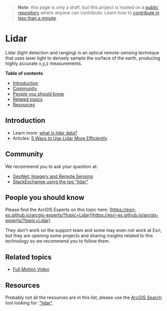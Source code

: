 > **Note**: this page is only a draft, but this project is hosted on a [public repository](https://github.com/hhkaos/awesome-arcgis) where anyone can contribute. Learn how to [contribute in less than a minute](https://github.com/hhkaos/awesome-arcgis/blob/master/CONTRIBUTING.md#contributions).

# Lidar
Lidar (light detection and ranging) is an optical remote-sensing technique that uses laser light to densely sample the surface of the earth, producing highly accurate x,y,z measurements.

<!-- START doctoc generated TOC please keep comment here to allow auto update -->
<!-- DON'T EDIT THIS SECTION, INSTEAD RE-RUN doctoc TO UPDATE -->
**Table of contents**

- [Introduction](#introduction)
- [Community](#community)
- [People you should know](#people-you-should-know)
- [Related topics](#related-topics)
- [Resources](#resources)

<!-- END doctoc generated TOC please keep comment here to allow auto update -->

## Introduction

* Learn more: [what is lidar data?](http://desktop.arcgis.com/en/arcmap/10.3/manage-data/las-dataset/what-is-lidar-data-.htm)
* Articles: [5 Ways to Use Lidar More Efficiently](http://www.esri.com/esri-news/arcuser/summer-2013/5-ways-to-use-lidar-more-efficiently)

## Community

We recommend you to ask your question at:

* [GeoNet: Imagery and Remote Sensing](https://community.esri.com/community/gis/imagery-and-remote-sensing)
* [StackExchange using the tag "lidar"](https://gis.stackexchange.com/questions/tagged/lidar)

## People you should know

Please find the ArcGIS Experts on this topic here: [https://esri-es.github.io/arcgis-experts/?topic=Lidar](https://esri-es.github.io/arcgis-experts/?topic=Lidar)

They don't work on the support team and some may even not work at Esri,
but they are opening some projects and sharing insights related to this
technology so we recommend you to follow them.

## Related topics

* [Full Motion Video](../../../../products/arcgis-desktop/add-ins/full-motion-video/README.md)

## Resources
Probably not all the resources are in this list, please use the [ArcGIS Search](https://esri-es.github.io/arcgis-search/) tool looking for: ["lidar"](https://esri-es.github.io/arcgis-search/?search="lidar"&utm_campaign=awesome-list&utm_source=awesome-list&utm_medium=page).




